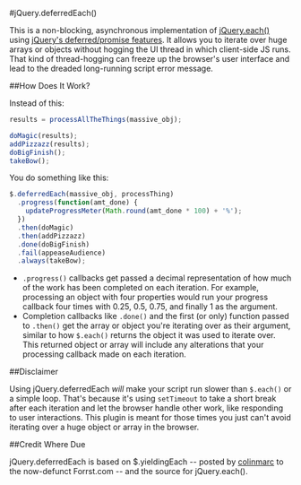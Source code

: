 #jQuery.deferredEach()

This is a non-blocking, asynchronous implementation of [jQuery.each()](http://api.jquery.com/jQuery.each/)
using [jQuery's deferred/promise features](http://api.jquery.com/category/deferred-object/).
It allows you to iterate over huge arrays or objects without hogging the UI thread
in which client-side JS runs. That kind of thread-hogging can freeze up the
browser's user interface and lead to the dreaded long-running script error message.

##How Does It Work?

Instead of this:

```javascript
results = processAllTheThings(massive_obj);

doMagic(results);
addPizzazz(results);
doBigFinish();
takeBow();
```

You do something like this:

```javascript
$.deferredEach(massive_obj, processThing)
  .progress(function(amt_done) {
    updateProgressMeter(Math.round(amt_done * 100) + '%');
  })
  .then(doMagic)
  .then(addPizzazz)
  .done(doBigFinish)
  .fail(appeaseAudience)
  .always(takeBow);
```

* `.progress()` callbacks get passed a decimal representation of how much of the
  work has been completed on each iteration. For example, processing an object with
  four properties would run your progress callback four times with 0.25, 0.5, 0.75,
  and finally 1 as the argument.
* Completion callbacks like `.done()` and the first (or only) function passed to
  `.then()` get the array or object you're iterating over as their argument,
  similar to how `$.each()` returns the object it was used to iterate over. This
  returned object or array will include any alterations that your processing 
  callback made on each iteration.

##Disclaimer

Using jQuery.deferredEach _will_ make your script run slower than `$.each()` or
a simple loop. That's because it's using `setTimeout` to take a short break after
each iteration and let the browser handle other work, like responding to user
interactions. This plugin is meant for those times you just can't avoid iterating
over a huge object or array in the browser.

##Credit Where Due

jQuery.deferredEach is based on $.yieldingEach -- posted by
[colinmarc](https://github.com/colinmarc) to the now-defunct Forrst.com -- and
the source for jQuery.each().